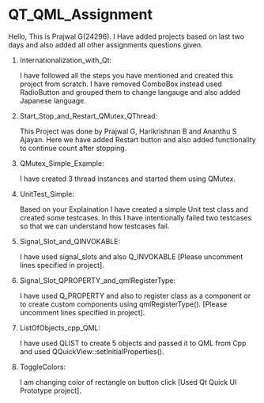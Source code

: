 # QT_QML_Assignment

Hello, This is Prajwal G(24296).
I Have added projects based on last two days and also added all other assignments questions given.

1. Internationalization_with_Qt:

    I have followed all the steps you have mentioned and created this project from scratch.
    I have removed ComboBox instead used RadioButton and grouped them to change langauge and also added Japanese language.
    
2. Start_Stop_and_Restart_QMutex_QThread:

    This Project was done by Prajwal G, Harikrishnan B and Ananthu S Ajayan.
    Here we have added Restart button and also added functionality to continue count after stopping.
    
3. QMutex_Simple_Example:

    I have created 3 thread instances and started them using QMutex.
    
4. UnitTest_Simple:

    Based on your Explaination I have created a simple Unit test class and created some testcases.
    In this I have intentionally failed two testcases so that we can understand how testcases fail.
    
5. Signal_Slot_and_QINVOKABLE:

    I have used signal_slots and also Q_INVOKABLE [Please uncomment lines specified in project].
   
6. Signal_Slot_QPROPERTY_and_qmlRegisterType:

    I have used Q_PROPERTY and also to register class as a component or to create custom components using qmlRegisterType().
    [Please uncomment lines specified in project].

7. ListOfObjects_cpp_QML:

    I have used QLIST to create 5 objects and passed it to QML from Cpp and used QQuickView::setInitialProperties().
8. ToggleColors:

    I am changing color of rectangle on button click [Used Qt Quick UI Prototype project].

    

    
    
